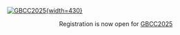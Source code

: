 <!-- Color palette: https://www.color-hex.com/color-palette/9983 -->

[![GBCC2025](https://gbcc2025.bioconductor.org/img/gbcc_logo_transparent.png){width=430}](/events/2025-06-23-gbc-c2025/)
<p style="text-align: center">Registration is now open for <a href="http://gbcc2025.org/">GBCC2025</a></p>
